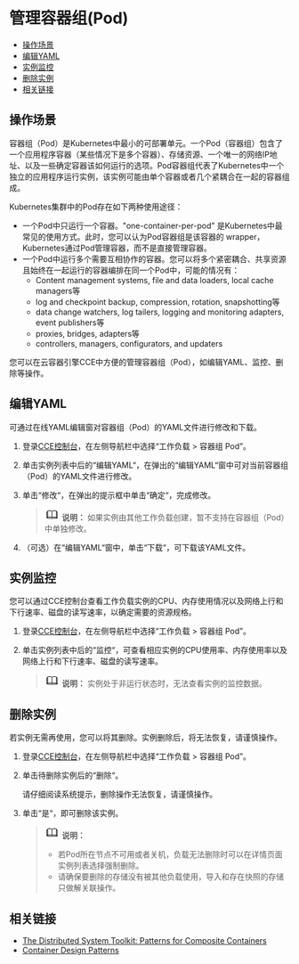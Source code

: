 # 管理容器组\(Pod\)<a name="cce_01_0013"></a>

-   [操作场景](#section204441317154411)
-   [编辑YAML](#section13937181015513)
-   [实例监控](#section88077333511)
-   [删除实例](#section1917010503513)
-   [相关链接](#section367274071320)

## 操作场景<a name="section204441317154411"></a>

容器组（Pod）是Kubernetes中最小的可部署单元。一个Pod（容器组）包含了一个应用程序容器（某些情况下是多个容器）、存储资源、一个唯一的网络IP地址、以及一些确定容器该如何运行的选项。Pod容器组代表了Kubernetes中一个独立的应用程序运行实例，该实例可能由单个容器或者几个紧耦合在一起的容器组成。

Kubernetes集群中的Pod存在如下两种使用途径：

-   一个Pod中只运行一个容器。"one-container-per-pod" 是Kubernetes中最常见的使用方式。此时，您可以认为Pod容器组是该容器的 wrapper，Kubernetes通过Pod管理容器，而不是直接管理容器。
-   一个Pod中运行多个需要互相协作的容器。您可以将多个紧密耦合、共享资源且始终在一起运行的容器编排在同一个Pod中，可能的情况有：
    -   Content management systems, file and data loaders, local cache managers等
    -   log and checkpoint backup, compression, rotation, snapshotting等
    -   data change watchers, log tailers, logging and monitoring adapters, event publishers等
    -   proxies, bridges, adapters等
    -   controllers, managers, configurators, and updaters


您可以在云容器引擎CCE中方便的管理容器组（Pod），如编辑YAML、监控、删除等操作。

## 编辑YAML<a name="section13937181015513"></a>

可通过在线YAML编辑窗对容器组（Pod）的YAML文件进行修改和下载。

1.  登录[CCE控制台](https://console.huaweicloud.com/cce2.0/?utm_source=helpcenter)，在左侧导航栏中选择“工作负载 \> 容器组 Pod”。
2.  单击实例列表中后的“编辑YAML“，在弹出的“编辑YAML“窗中可对当前容器组（Pod）的YAML文件进行修改。
3.  单击“修改“，在弹出的提示框中单击“确定“，完成修改。

    >![](public_sys-resources/icon-note.gif) **说明：** 
    >如果实例由其他工作负载创建，暂不支持在容器组（Pod）中单独修改。

4.  （可选）在“编辑YAML“窗中，单击“下载“，可下载该YAML文件。

## 实例监控<a name="section88077333511"></a>

您可以通过CCE控制台查看工作负载实例的CPU、内存使用情况以及网络上行和下行速率、磁盘的读写速率，以确定需要的资源规格。

1.  登录[CCE控制台](https://console.huaweicloud.com/cce2.0/?utm_source=helpcenter)，在左侧导航栏中选择“工作负载 \> 容器组 Pod”。
2.  单击实例列表中后的“监控“，可查看相应实例的CPU使用率、内存使用率以及网络上行和下行速率、磁盘的读写速率。

    >![](public_sys-resources/icon-note.gif) **说明：** 
    >实例处于非运行状态时，无法查看实例的监控数据。


## 删除实例<a name="section1917010503513"></a>

若实例无需再使用，您可以将其删除。实例删除后，将无法恢复，请谨慎操作。

1.  登录[CCE控制台](https://console.huaweicloud.com/cce2.0/?utm_source=helpcenter)，在左侧导航栏中选择“工作负载 \> 容器组 Pod”。
2.  单击待删除实例后的“删除“。

    请仔细阅读系统提示，删除操作无法恢复，请谨慎操作。

3.  单击“是“，即可删除该实例。

    >![](public_sys-resources/icon-note.gif) **说明：** 
    >-   若Pod所在节点不可用或者关机，负载无法删除时可以在详情页面实例列表选择强制删除。
    >-   请确保要删除的存储没有被其他负载使用，导入和存在快照的存储只做解关联操作。


## 相关链接<a name="section367274071320"></a>

-   [The Distributed System Toolkit: Patterns for Composite Containers](https://kubernetes.io/blog/2015/06/the-distributed-system-toolkit-patterns)
-   [Container Design Patterns](https://kubernetes.io/blog/2016/06/container-design-patterns/)

